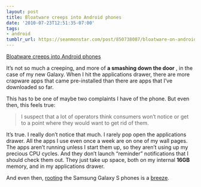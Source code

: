 ```yaml
---
layout: post
title: Bloatware creeps into Android phones
date: '2010-07-23T12:51:35-07:00'
tags:
- android
tumblr_url: https://seanmonstar.com/post/850738087/bloatware-on-android
---
```

[Bloatware creeps into Android phones](http://arstechnica.com/gadgets/news/2010/07/bloatware-creeps-into-android-phones.ars)  

It’s not so much a creeping, and more of **a smashing down the door** , in the case of my new Galaxy. When I hit the applications drawer, there are more crapware apps that came pre-installed than there are apps that I’ve downloaded so far.

This has to be one of maybe two complaints I have of the phone. But even then, this feels true:

> I suspect that a lot of operators think consumers won’t notice or get to a point where they would want to get rid of them.

It’s true. I really don’t notice that much. I rarely pop open the applications drawer. All the apps I use even once a week are on one of my wall pages. The apps aren’t running unless I start them up, so they aren’t using up my precious CPU cycles. And they don’t launch “reminder” notifications that I should check them out. They just take up space, both on my internal **16GB** memory, and in my applications drawer.

And even then, [rooting](http://samsungvibranthacks.com/samsung-vibrant-hacks/how-to-root-samsung-vibrant-galaxy-s/) the Samsung Galaxy S phones is a [breeze](http://www.youtube.com/watch?v=nsoXdhfnHmg).


